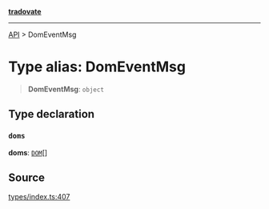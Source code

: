 [**tradovate**](../README.md)

***

[API](../API.md) > DomEventMsg

# Type alias: DomEventMsg

> **DomEventMsg**: `object`

## Type declaration

### `doms`

**doms**: [`DOM`](type-alias.DOM.md)[]

## Source

[types/index.ts:407](https://github.com/cgilly2fast/tradovate-typescript/blob/b1caea5/src/types/index.ts#L407)
